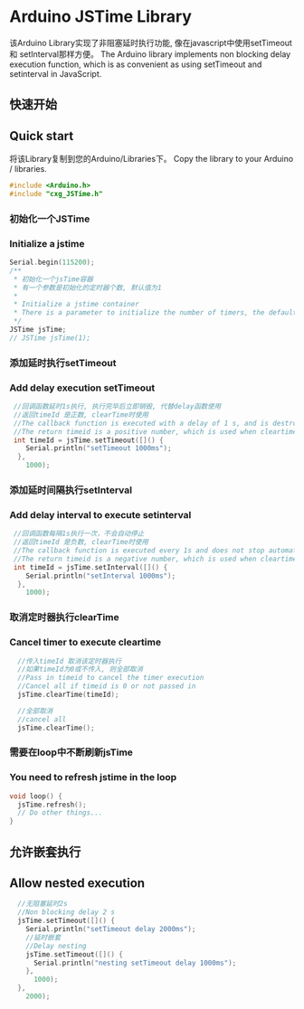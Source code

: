 Arduino JSTime Library
===

该Arduino Library实现了非阻塞延时执行功能, 像在javascript中使用setTimeout 和 setInterval那样方便。
The Arduino library implements non blocking delay execution function, which is as convenient as using setTimeout and setinterval in JavaScript.

## 快速开始
## Quick start

将该Library复制到您的Arduino/Libraries下。
Copy the library to your Arduino / libraries.

```CPP
#include <Arduino.h>
#include "cxg_JSTime.h"
```

### 初始化一个JSTime 
### Initialize a jstime

```CPP
Serial.begin(115200);
/**
 * 初始化一个jsTime容器 
 * 有一个参数是初始化的定时器个数, 默认值为1
 * 
 * Initialize a jstime container
 * There is a parameter to initialize the number of timers, the default value is 1
 */
JSTime jsTime;
// JSTime jsTime(1);
```

### 添加延时执行setTimeout 
### Add delay execution setTimeout

```CPP
 //回调函数延时1s执行, 执行完毕后立即销毁, 代替delay函数使用
 //返回timeId 是正数, clearTime时使用
 //The callback function is executed with a delay of 1 s, and is destroyed immediately after execution, instead of delay function
 //The return timeid is a positive number, which is used when cleartime
 int timeId = jsTime.setTimeout([]() {
    Serial.println("setTimeout 1000ms");
  },
    1000);
```

### 添加延时间隔执行setInterval 
### Add delay interval to execute setinterval

```CPP
 //回调函数每隔1s执行一次，不会自动停止 
 //返回timeId 是负数, clearTime时使用
 //The callback function is executed every 1s and does not stop automatically
 //The return timeid is a negative number, which is used when cleartime
 int timeId = jsTime.setInterval([]() {
    Serial.println("setInterval 1000ms");
  },
    1000);
```

### 取消定时器执行clearTime
### Cancel timer to execute cleartime

```CPP
  //传入timeId 取消该定时器执行
  //如果timeId为0或不传入, 则全部取消
  //Pass in timeid to cancel the timer execution
  //Cancel all if timeid is 0 or not passed in
  jsTime.clearTime(timeId);

  //全部取消
  //cancel all
  jsTime.clearTime();
```

### 需要在loop中不断刷新jsTime
### You need to refresh jstime in the loop

```CPP
void loop() {
  jsTime.refresh();
  // Do other things...
}
```


## 允许嵌套执行
## Allow nested execution

```CPP
  //无阻塞延时2s
  //Non blocking delay 2 s
  jsTime.setTimeout([]() {
    Serial.println("setTimeout delay 2000ms");
    //延时嵌套
    //Delay nesting
    jsTime.setTimeout([]() {
      Serial.println("nesting setTimeout delay 1000ms");
    },
      1000);
  },
    2000);

```
   